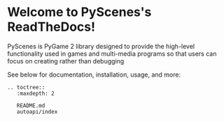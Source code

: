 # Welcome to PyScenes's ReadTheDocs!

PyScenes is PyGame 2 library designed to provide the high-level functionality used in games and multi-media programs so 
that users can focus on creating rather than debugging

See below for documentation, installation, usage, and more:

```eval_rst
.. toctree::
   :maxdepth: 2

   README.md
   autoapi/index
```
